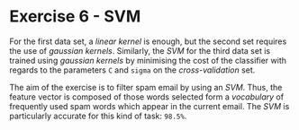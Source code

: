 # Exercise 6 - SVM
For the first data set, a *linear kernel* is enough, but the second set requires the use of *gaussian kernels*. Similarly, the *SVM* for the third data set is trained using *gaussian kernels* by minimising the
cost of the classifier with regards to the parameters `C` and `sigma` on the *cross-validation* set.

The aim of the exercise is to filter spam email by using an *SVM*. Thus, the feature vector is composed
of those words selected form a *vocabulary* of frequently used spam words which appear in the current
email. The *SVM* is particularly accurate for this kind of task: `98.5%`.
